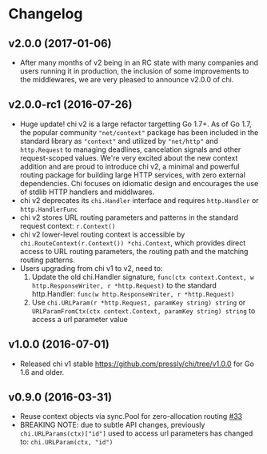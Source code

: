 # Changelog

## v2.0.0 (2017-01-06)

- After many months of v2 being in an RC state with many companies and users running it in
production, the inclusion of some improvements to the middlewares, we are very pleased to
announce v2.0.0 of chi.


## v2.0.0-rc1 (2016-07-26)

- Huge update! chi v2 is a large refactor targetting Go 1.7+. As of Go 1.7, the popular
community `"net/context"` package has been included in the standard library as `"context"` and
utilized by `"net/http"` and `http.Request` to managing deadlines, cancelation signals and other
request-scoped values. We're very excited about the new context addition and are proud to
introduce chi v2, a minimal and powerful routing package for building large HTTP services,
with zero external dependencies. Chi focuses on idiomatic design and encourages the use of 
stdlib HTTP handlers and middlwares.
- chi v2 deprecates its `chi.Handler` interface and requires `http.Handler` or `http.HandlerFunc`
- chi v2 stores URL routing parameters and patterns in the standard request context: `r.Context()`
- chi v2 lower-level routing context is accessible by `chi.RouteContext(r.Context()) *chi.Context`,
  which provides direct access to URL routing parameters, the routing path and the matching
  routing patterns.
- Users upgrading from chi v1 to v2, need to:
  1. Update the old chi.Handler signature, `func(ctx context.Context, w http.ResponseWriter, r *http.Request)` to
     the standard http.Handler: `func(w http.ResponseWriter, r *http.Request)`
  2. Use `chi.URLParam(r *http.Request, paramKey string) string`
     or `URLParamFromCtx(ctx context.Context, paramKey string) string` to access a url parameter value


## v1.0.0 (2016-07-01)

- Released chi v1 stable https://github.com/pressly/chi/tree/v1.0.0 for Go 1.6 and older.


## v0.9.0 (2016-03-31)

- Reuse context objects via sync.Pool for zero-allocation routing [#33](https://github.com/pressly/chi/pull/33)
- BREAKING NOTE: due to subtle API changes, previously `chi.URLParams(ctx)["id"]` used to access url parameters
  has changed to: `chi.URLParam(ctx, "id")`
